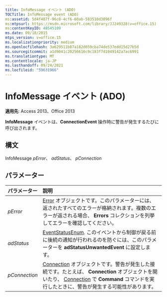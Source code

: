```yaml
---
title: InfoMessage イベント (ADO)
TOCTitle: InfoMessage event (ADO)
ms:assetid: 5d4f487f-96c8-4cf6-60ab-583510d3096f
ms:mtpsurl: https://msdn.microsoft.com/library/JJ249328(v=office.15)
ms:contentKeyID: 48545109
ms.date: 09/18/2015
mtps_version: v=office.15
ms.localizationpriority: medium
ms.openlocfilehash: 3a629511b87a182d659cba74de537edd15d27b5d
ms.sourcegitcommit: a1d9041c20256616c9c183f7d1049142a7ac6991
ms.translationtype: MT
ms.contentlocale: ja-JP
ms.lasthandoff: 09/24/2021
ms.locfileid: "59631966"
---
```

# <a name="infomessage-event-ado"></a>InfoMessage イベント (ADO)

**適用先**: Access 2013、Office 2013

**InfoMessage** イベントは、**ConnectionEvent** 操作時に警告が発生するたびに呼び出されます。

## <a name="syntax"></a>構文

InfoMessage *pError*、 *adStatus*、 *pConnection*

## <a name="parameters"></a>パラメーター

|パラメーター|説明|
|:--------|:----------|
|*pError* |[Error](error-object-ado.md) オブジェクトです。このパラメーターには、返されたすべてのエラーが格納されます。複数のエラーが返される場合、 **Errors** コレクションを列挙してエラーを確認してください。|
|*adStatus* |[EventStatusEnum](eventstatusenum.md). このイベントから制御が戻る前に後続の通知が行われるのを防ぐには、このパラメーターを **adStatusUnwantedEvent** に設定します。|
|*pConnection* |[Connection](connection-object-ado.md) オブジェクトです。警告が発生した接続です。たとえば、 **Connection** オブジェクトを開いたり、 [Connection](command-object-ado.md) で **Command** コマンドを実行したときに、警告が発生する可能性があります。|

